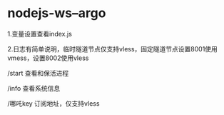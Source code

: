 # nodejs-ws–argo

1.变量设置查看index.js

2.日志有简单说明，临时隧道节点仅支持vless，固定隧道节点设置8001使用vmess，设置8002使用vless

/start 查看和保活进程

/info 查看系统信息

/哪吒key 订阅地址，仅支持vless

